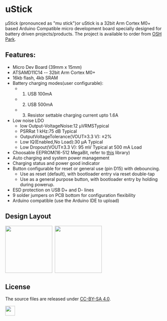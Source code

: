 # uStick
μStick (pronounced as "mu stick")or uStick is a 32bit Arm Cortex M0+ based Arduino Compatible micro development board specially designed for battery driven projects/products.
The project is available to order from [OSH Park](https://oshpark.com/projects/SfXMe0NL).

## Features:
- Micro Dev Board (39mm x 15mm)
- ATSAMD11C14 -- 32bit Arm Cortex M0+ 
- 16kb flash, 4kb SRAM
- Battery charging modes(user configurable): 
	- 1. USB 100mA
	- 2. USB 500mA
	- 3. Resistor settable charging current upto 1.6A
- Low noise LDO
  - low Output-VoltageNoise:12 μVRMSTypical
  - PSRRat 1 kHz:75 dB Typical
  - OutputVoltageTolerance(VOUT≥3.3 V): ±2%
  - Low IQ(Enabled,No Load):30 μA Typical
  - Low Dropout(VOUT≥3.3 V): 95 mV Typical at 500 mA Load
- Choosable EEPROM(16-512 MegaBit, refer to [this](https://github.com/Marzogh/SPIMemory) library)
- Auto charging and system power management
- Charging status and power good indicator
- Button configurable for reset or general use (pin D15) with debouncing.
  -  Use as reset (default), with bootloader entry via reset double-tap
  - Use as a general purpose button, with bootloader entry by holding during powerup.
- ESD protection on USB D+ and D- lines
- 9 solder jumpers on PCB bottom for configuration flexibility
- Arduino compatible (use the Arduino IDE to upload)

## Design Layout

<img src="https://644db4de3505c40a0444-327723bce298e3ff5813fb42baeefbaa.ssl.cf1.rackcdn.com/d2f6fcf82c3233004c6eeb3521fc9b59.png"
height="150px">&nbsp;&nbsp;<img src= "https://644db4de3505c40a0444-327723bce298e3ff5813fb42baeefbaa.ssl.cf1.rackcdn.com/7b0fc63ea3109b00a3c7d600d40abf2c.png" height="150px">

## License
The source files are released under [CC-BY-SA 4.0](https://creativecommons.org/licenses/by-sa/4.0/).

<img src="https://mirrors.creativecommons.org/presskit/buttons/88x31/png/by-sa.png" height = "31px">
